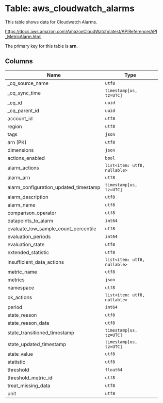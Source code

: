 # Table: aws_cloudwatch_alarms

This table shows data for Cloudwatch Alarms.

https://docs.aws.amazon.com/AmazonCloudWatch/latest/APIReference/API_MetricAlarm.html

The primary key for this table is **arn**.

## Columns

| Name          | Type          |
| ------------- | ------------- |
|_cq_source_name|`utf8`|
|_cq_sync_time|`timestamp[us, tz=UTC]`|
|_cq_id|`uuid`|
|_cq_parent_id|`uuid`|
|account_id|`utf8`|
|region|`utf8`|
|tags|`json`|
|arn (PK)|`utf8`|
|dimensions|`json`|
|actions_enabled|`bool`|
|alarm_actions|`list<item: utf8, nullable>`|
|alarm_arn|`utf8`|
|alarm_configuration_updated_timestamp|`timestamp[us, tz=UTC]`|
|alarm_description|`utf8`|
|alarm_name|`utf8`|
|comparison_operator|`utf8`|
|datapoints_to_alarm|`int64`|
|evaluate_low_sample_count_percentile|`utf8`|
|evaluation_periods|`int64`|
|evaluation_state|`utf8`|
|extended_statistic|`utf8`|
|insufficient_data_actions|`list<item: utf8, nullable>`|
|metric_name|`utf8`|
|metrics|`json`|
|namespace|`utf8`|
|ok_actions|`list<item: utf8, nullable>`|
|period|`int64`|
|state_reason|`utf8`|
|state_reason_data|`utf8`|
|state_transitioned_timestamp|`timestamp[us, tz=UTC]`|
|state_updated_timestamp|`timestamp[us, tz=UTC]`|
|state_value|`utf8`|
|statistic|`utf8`|
|threshold|`float64`|
|threshold_metric_id|`utf8`|
|treat_missing_data|`utf8`|
|unit|`utf8`|